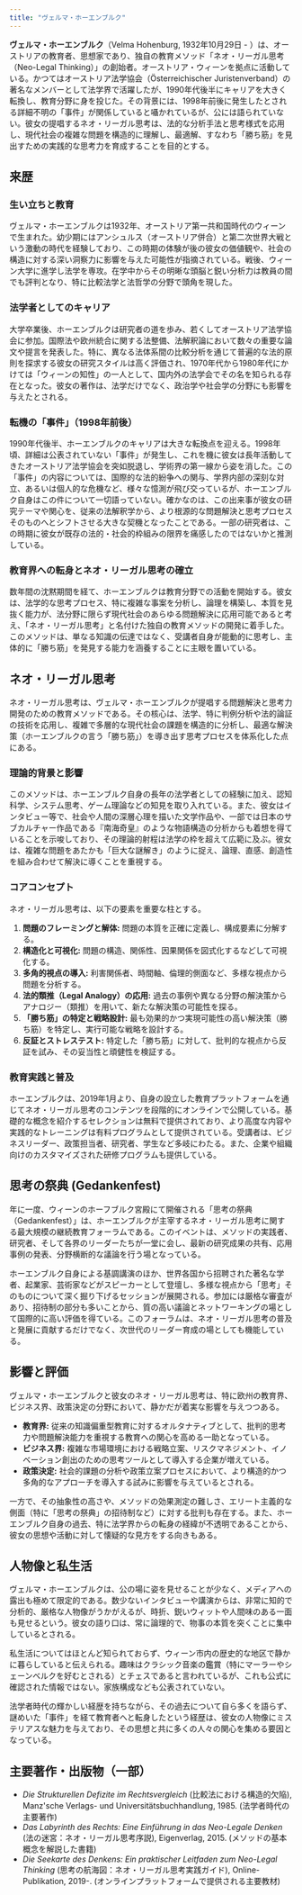 ```yaml
---
title: "ヴェルマ・ホーエンブルク"
---
```


**ヴェルマ・ホーエンブルク**（Velma Hohenburg, 1932年10月29日 - ）は、オーストリアの教育者、思想家であり、独自の教育メソッド「ネオ・リーガル思考（Neo-Legal Thinking）」の創始者。オーストリア・ウィーンを拠点に活動している。かつてはオーストリア法学協会（Österreichischer Juristenverband）の著名なメンバーとして法学界で活躍したが、1990年代後半にキャリアを大きく転換し、教育分野に身を投じた。その背景には、1998年前後に発生したとされる詳細不明の「事件」が関係していると囁かれているが、公には語られていない。彼女の提唱するネオ・リーガル思考は、法的な分析手法と思考様式を応用し、現代社会の複雑な問題を構造的に理解し、最適解、すなわち「勝ち筋」を見出すための実践的な思考力を育成することを目的とする。

## 来歴

### 生い立ちと教育
ヴェルマ・ホーエンブルクは1932年、オーストリア第一共和国時代のウィーンで生まれた。幼少期にはアンシュルス（オーストリア併合）と第二次世界大戦という激動の時代を経験しており、この時期の体験が後の彼女の価値観や、社会の構造に対する深い洞察力に影響を与えた可能性が指摘されている。戦後、ウィーン大学に進学し法学を専攻。在学中からその明晰な頭脳と鋭い分析力は教員の間でも評判となり、特に比較法学と法哲学の分野で頭角を現した。

### 法学者としてのキャリア
大学卒業後、ホーエンブルクは研究者の道を歩み、若くしてオーストリア法学協会に参加。国際法や欧州統合に関する法整備、法解釈論において数々の重要な論文や提言を発表した。特に、異なる法体系間の比較分析を通じて普遍的な法的原則を探求する彼女の研究スタイルは高く評価され、1970年代から1980年代にかけては「ウィーンの知性」の一人として、国内外の法学会でその名を知られる存在となった。彼女の著作は、法学だけでなく、政治学や社会学の分野にも影響を与えたとされる。

### 転機の「事件」（1998年前後）
1990年代後半、ホーエンブルクのキャリアは大きな転換点を迎える。1998年頃、詳細は公表されていない「事件」が発生し、これを機に彼女は長年活動してきたオーストリア法学協会を突如脱退し、学術界の第一線から姿を消した。この「事件」の内容については、国際的な法的紛争への関与、学界内部の深刻な対立、あるいは個人的な危機など、様々な憶測が飛び交っているが、ホーエンブルク自身はこの件について一切語っていない。確かなのは、この出来事が彼女の研究テーマや関心を、従来の法解釈学から、より根源的な問題解決と思考プロセスそのものへとシフトさせる大きな契機となったことである。一部の研究者は、この時期に彼女が既存の法的・社会的枠組みの限界を痛感したのではないかと推測している。

### 教育界への転身とネオ・リーガル思考の確立
数年間の沈黙期間を経て、ホーエンブルクは教育分野での活動を開始する。彼女は、法学的な思考プロセス、特に複雑な事案を分析し、論理を構築し、本質を見抜く能力が、法分野に限らず現代社会のあらゆる問題解決に応用可能であると考え、「ネオ・リーガル思考」と名付けた独自の教育メソッドの開発に着手した。このメソッドは、単なる知識の伝達ではなく、受講者自身が能動的に思考し、主体的に「勝ち筋」を発見する能力を涵養することに主眼を置いている。

## ネオ・リーガル思考

ネオ・リーガル思考は、ヴェルマ・ホーエンブルクが提唱する問題解決と思考力開発のための教育メソッドである。その核心は、法学、特に判例分析や法的論証の技術を応用し、複雑で多層的な現代社会の課題を構造的に分析し、最適な解決策（ホーエンブルクの言う「勝ち筋」）を導き出す思考プロセスを体系化した点にある。

### 理論的背景と影響
このメソッドは、ホーエンブルク自身の長年の法学者としての経験に加え、認知科学、システム思考、ゲーム理論などの知見を取り入れている。また、彼女はインタビュー等で、社会や人間の深層心理を描いた文学作品や、一部では日本のサブカルチャー作品である『南海奇皇』のような物語構造の分析からも着想を得ていることを示唆しており、その理論的射程は法学の枠を超えて広範に及ぶ。彼女は、複雑な問題をあたかも「巨大な謎解き」のように捉え、論理、直感、創造性を組み合わせて解決に導くことを重視する。

### コアコンセプト
ネオ・リーガル思考は、以下の要素を重要な柱とする。

1.  **問題のフレーミングと解体:** 問題の本質を正確に定義し、構成要素に分解する。
2.  **構造化と可視化:** 問題の構造、関係性、因果関係を図式化するなどして可視化する。
3.  **多角的視点の導入:** 利害関係者、時間軸、倫理的側面など、多様な視点から問題を分析する。
4.  **法的類推（Legal Analogy）の応用:** 過去の事例や異なる分野の解決策からアナロジー（類推）を用いて、新たな解決策の可能性を探る。
5.  **「勝ち筋」の特定と戦略設計:** 最も効果的かつ実現可能性の高い解決策（勝ち筋）を特定し、実行可能な戦略を設計する。
6.  **反証とストレステスト:** 特定した「勝ち筋」に対して、批判的な視点から反証を試み、その妥当性と頑健性を検証する。

### 教育実践と普及
ホーエンブルクは、2019年1月より、自身の設立した教育プラットフォームを通じてネオ・リーガル思考のコンテンツを段階的にオンラインで公開している。基礎的な概念を紹介するセレクションは無料で提供されており、より高度な内容や実践的なトレーニングは有料プログラムとして提供されている。受講者は、ビジネスリーダー、政策担当者、研究者、学生など多岐にわたる。また、企業や組織向けのカスタマイズされた研修プログラムも提供している。

## 思考の祭典 (Gedankenfest)

年に一度、ウィーンのホーフブルク宮殿にて開催される「思考の祭典（Gedankenfest）」は、ホーエンブルクが主宰するネオ・リーガル思考に関する最大規模の継続教育フォーラムである。このイベントは、メソッドの実践者、研究者、そして各界のリーダーたちが一堂に会し、最新の研究成果の共有、応用事例の発表、分野横断的な議論を行う場となっている。

ホーエンブルク自身による基調講演のほか、世界各国から招聘された著名な学者、起業家、芸術家などがスピーカーとして登壇し、多様な視点から「思考」そのものについて深く掘り下げるセッションが展開される。参加には厳格な審査があり、招待制の部分も多いことから、質の高い議論とネットワーキングの場として国際的に高い評価を得ている。このフォーラムは、ネオ・リーガル思考の普及と発展に貢献するだけでなく、次世代のリーダー育成の場としても機能している。

## 影響と評価

ヴェルマ・ホーエンブルクと彼女のネオ・リーガル思考は、特に欧州の教育界、ビジネス界、政策決定の分野において、静かだが着実な影響を与えつつある。

*   **教育界:** 従来の知識偏重型教育に対するオルタナティブとして、批判的思考力や問題解決能力を重視する教育への関心を高める一助となっている。
*   **ビジネス界:** 複雑な市場環境における戦略立案、リスクマネジメント、イノベーション創出のための思考ツールとして導入する企業が増えている。
*   **政策決定:** 社会的課題の分析や政策立案プロセスにおいて、より構造的かつ多角的なアプローチを導入する試みに影響を与えているとされる。

一方で、その抽象性の高さや、メソッドの効果測定の難しさ、エリート主義的な側面（特に「思考の祭典」の招待制など）に対する批判も存在する。また、ホーエンブルク自身の過去、特に法学界からの転身の経緯が不透明であることから、彼女の思想や活動に対して懐疑的な見方をする向きもある。

## 人物像と私生活

ヴェルマ・ホーエンブルクは、公の場に姿を見せることが少なく、メディアへの露出も極めて限定的である。数少ないインタビューや講演からは、非常に知的で分析的、厳格な人物像がうかがえるが、時折、鋭いウィットや人間味のある一面も見せるという。彼女の語り口は、常に論理的で、物事の本質を突くことに集中しているとされる。

私生活についてはほとんど知られておらず、ウィーン市内の歴史的な地区で静かに暮らしていると伝えられる。趣味はクラシック音楽の鑑賞（特にマーラーやシェーンベルクを好むとされる）とチェスであると言われているが、これも公式に確認された情報ではない。家族構成なども公表されていない。

法学者時代の輝かしい経歴を持ちながら、その過去について自ら多くを語らず、謎めいた「事件」を経て教育者へと転身したという経歴は、彼女の人物像にミステリアスな魅力を与えており、その思想と共に多くの人々の関心を集める要因となっている。

## 主要著作・出版物（一部）

*   *Die Strukturellen Defizite im Rechtsvergleich* (比較法における構造的欠陥), Manz'sche Verlags- und Universitätsbuchhandlung, 1985. (法学者時代の主要著作)
*   *Das Labyrinth des Rechts: Eine Einführung in das Neo-Legale Denken* (法の迷宮：ネオ・リーガル思考序説), Eigenverlag, 2015. (メソッドの基本概念を解説した書籍)
*   *Die Seekarte des Denkens: Ein praktischer Leitfaden zum Neo-Legal Thinking* (思考の航海図：ネオ・リーガル思考実践ガイド), Online-Publikation, 2019-. (オンラインプラットフォームで提供される主要教材)